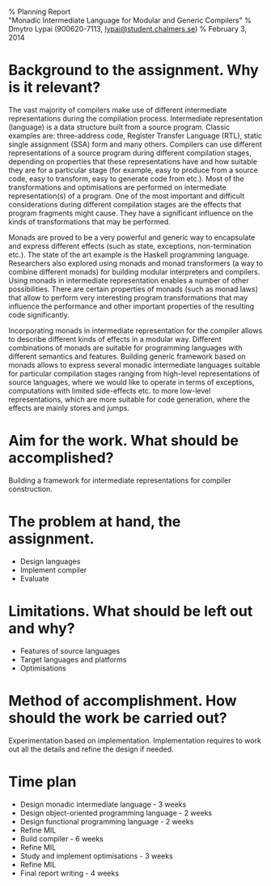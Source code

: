% Planning Report\
  "Monadic Intermediate Language for Modular and Generic Compilers"
% Dmytro Lypai (900620-7113, lypai@student.chalmers.se)
% February 3, 2014

Background to the assignment. Why is it relevant?
=================================================

The vast majority of compilers make use of different intermediate
representations during the compilation process.  Intermediate representation
(language) is a data structure built from a source program.  Classic examples
are: three-address code, Register Transfer Language (RTL), static single
assignment (SSA) form and many others.  Compilers can use different
representations of a source program during different compilation stages,
depending on properties that these representations have and how suitable they
are for a particular stage (for example, easy to produce from a source code,
easy to transform, easy to generate code from etc.).  Most of the
transformations and optimisations are performed on intermediate
representation(s) of a program.  One of the most important and difficult
considerations during different compilation stages are the effects that program
fragments might cause. They have a significant influence on the kinds of
transformations that may be performed.

Monads are proved to be a very powerful and generic way to encapsulate and
express different effects (such as state, exceptions, non-termination etc.).
The state of the art example is the Haskell programming language.  Researchers
also explored using monads and monad transformers (a way to combine different
monads) for building modular interpreters and compilers.  Using monads in
intermediate representation enables a number of other possibilities.  There are
certain properties of monads (such as monad laws) that allow to perform very
interesting program transformations that may influence the performance and
other important properties of the resulting code significantly.

Incorporating monads in intermediate representation for the compiler allows to
describe different kinds of effects in a modular way. Different combinations of
monads are suitable for programming languages with different semantics and
features.  Building generic framework based on monads allows to express several
monadic intermediate languages suitable for particular compilation stages
ranging from high-level representations of source languages, where we would
like to operate in terms of exceptions, computations with limited side-effects
etc.  to more low-level representations, which are more suitable for code
generation, where the effects are mainly stores and jumps.

Aim for the work. What should be accomplished?
==============================================

Building a framework for intermediate representations for compiler construction.

The problem at hand, the assignment.
====================================

* Design languages
* Implement compiler
* Evaluate

Limitations. What should be left out and why?
=============================================

* Features of source languages
* Target languages and platforms
* Optimisations

Method of accomplishment. How should the work be carried out?
=============================================================

Experimentation based on implementation.
Implementation requires to work out all the details and refine the design if
needed.

Time plan
=========

* Design monadic intermediate language - 3 weeks
* Design object-oriented programming language - 2 weeks
* Design functional programming language - 2 weeks
* Refine MIL
* Build compiler - 6 weeks
* Refine MIL
* Study and implement optimisations - 3 weeks
* Refine MIL
* Final report writing - 4 weeks


